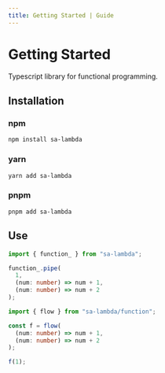 ```yaml
---
title: Getting Started | Guide
---
```


# Getting Started

Typescript library for functional programming.

## Installation

### npm

```
npm install sa-lambda
```

### yarn

```
yarn add sa-lambda
```

### pnpm

```
pnpm add sa-lambda
```

## Use

```ts
import { function_ } from "sa-lambda";

function_.pipe(
  1,
  (num: number) => num + 1,
  (num: number) => num + 2
);
```

```ts
import { flow } from "sa-lambda/function";

const f = flow(
  (num: number) => num + 1,
  (num: number) => num + 2
);

f(1);
```
